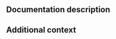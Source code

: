 
## Documentation description
<!--- Provide a general description of the issue -->


## Additional context
<!--- Add any other context or graphics (drag-and-drop an image) about the feature request here.-->



